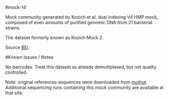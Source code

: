 #mock-14

Mock community generated by Kozich et al. dual indexing V4 HMP mock, composed of even amounts of purified genomic DNA from 21 bacterial strains.

The dataset formerly known as Kozich Mock 2.

Source [BEI](https://www.beiresources.org/Catalog/otherProducts/HM-278D.aspx).

#Known Issues / Notes

No barcodes. Treat this dataset as already demultiplexed, but not quality controlled.

Note: original references sequences were downloaded from [mothur](https://www.mothur.org/MiSeqDevelopmentData.html). Additional sequencing runs containing this mock community are available at that site.
